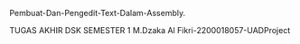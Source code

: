 Pembuat-Dan-Pengedit-Text-Dalam-Assembly.

TUGAS AKHIR DSK SEMESTER 1
M.Dzaka Al Fikri-2200018057-UADProject
